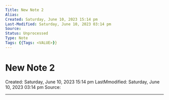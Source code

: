 ```yaml
---
Title: New Note 2
Alias: 
Created: Saturday, June 10, 2023 15:14 pm
Last-Modified: Saturday, June 10, 2023 03:14 pm
Source: 
Status: Unprocessed
Type: Note
Tags: {{Tags: <VALUE>}}
---
```


# New Note 2
Created: Saturday, June 10, 2023 15:14 pm
LastMmodified: Saturday, June 10, 2023 03:14 pm
Source: 

---

